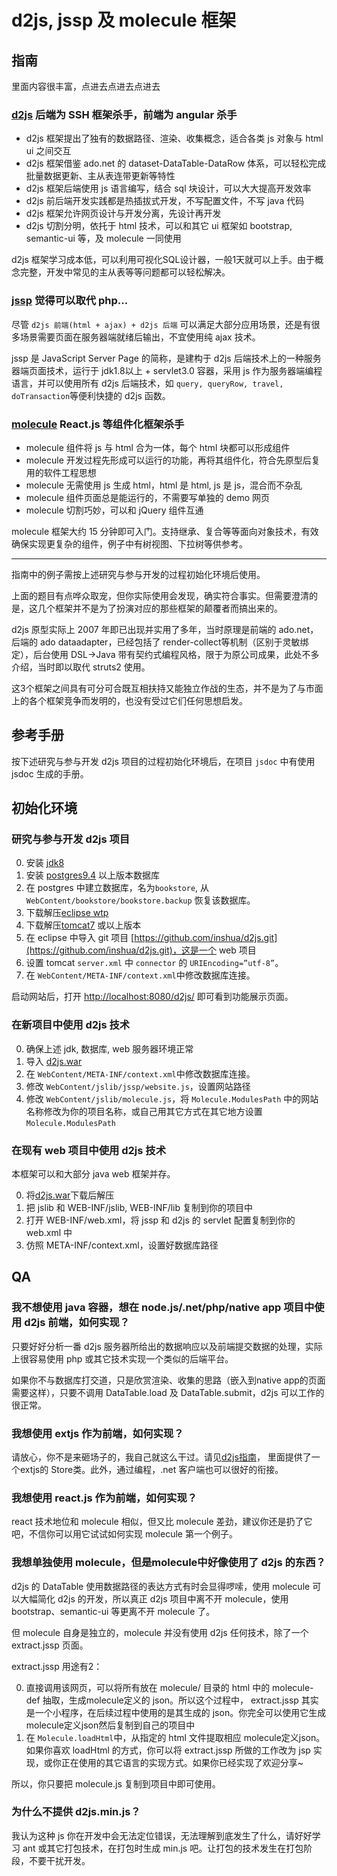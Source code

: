# d2js, jssp 及 molecule 框架

## 指南

里面内容很丰富，点进去点进去点进去

### [d2js](WebContent/guide/d2js.md) 后端为 SSH 框架杀手，前端为 angular 杀手

* d2js 框架提出了独有的数据路径、渲染、收集概念，适合各类 js 对象与 html ui 之间交互
* d2js 框架借鉴 ado.net 的 dataset-DataTable-DataRow 体系，可以轻松完成批量数据更新、主从表连带更新等特性
* d2js 框架后端使用 js 语言编写，结合 sql 块设计，可以大大提高开发效率
* d2js 前后端开发实践都是热插拔式开发，不写配置文件，不写 java 代码
* d2js 框架允许网页设计与开发分离，先设计再开发
* d2js 切割分明，依托于 html 技术，可以和其它 ui 框架如 bootstrap, semantic-ui 等，及 molecule 一同使用

d2js 框架学习成本低，可以利用可视化SQL设计器，一般1天就可以上手。由于概念完整，开发中常见的主从表等等问题都可以轻松解决。

### [jssp](WebContent/guide/jssp.md) 觉得可以取代 php...

尽管 `d2js 前端(html + ajax) + d2js 后端` 可以满足大部分应用场景，还是有很多场景需要页面在服务器端就绪后输出，不宜使用纯 ajax 技术。

jssp 是 JavaScript Server Page 的简称，是建构于 d2js 后端技术上的一种服务器端页面技术，运行于 jdk1.8以上 + servlet3.0 容器，采用 js 作为服务器端编程语言，并可以使用所有 d2js 后端技术，如 `query, queryRow, travel, doTransaction`等便利快捷的 d2js 函数。

### [molecule](WebContent/guide/molecule.md) React.js 等组件化框架杀手

* molecule 组件将 js 与 html 合为一体，每个 html 块都可以形成组件
* molecule 开发过程先形成可以运行的功能，再将其组件化，符合先原型后复用的软件工程思想
* molecule 无需使用 js 生成 html，html 是 html, js 是 js，混合而不杂乱
* molecule 组件页面总是能运行的，不需要写单独的 demo 网页
* molecule 切割巧妙，可以和 jQuery 组件互通
 
molecule 框架大约 15 分钟即可入门。支持继承、复合等等面向对象技术，有效确保实现更复杂的组件，例子中有树视图、下拉树等供参考。

------

指南中的例子需按上述研究与参与开发的过程初始化环境后使用。

上面的题目有点哗众取宠，但你实际使用会发现，确实符合事实。但需要澄清的是，这几个框架并不是为了扮演对应的那些框架的颠覆者而搞出来的。

d2js 原型实际上 2007 年即已出现并实用了多年，当时原理是前端的 ado.net，后端的 ado dataadapter，已经包括了 render-collect等机制（区别于灵敏绑定），后台使用 DSL->Java 带有契约式编程风格，限于为原公司成果，此处不多介绍，当时即以取代 struts2 使用。

这3个框架之间具有可分可合既互相扶持又能独立作战的生态，并不是为了与市面上的各个框架竞争而发明的，也没有受过它们任何思想启发。

## 参考手册

按下述研究与参与开发 d2js 项目的过程初始化环境后，在项目 `jsdoc` 中有使用 jsdoc 生成的手册。

## 初始化环境

### 研究与参与开发 d2js 项目
0. 安装  [jdk8](http://www.oracle.com/technetwork/java/javase/downloads/jdk8-downloads-2133151.html)
0. 安装 [postgres9.4](http://www.postgresql.org/) 以上版本数据库
0. 在 postgres 中建立数据库，名为`bookstore`, 从 `WebContent/bookstore/bookstore.backup` 恢复该数据库。
0. 下载解压[eclipse wtp](http://www.eclipse.org/webtools/)
0. 下载解压[tomcat7](http://tomcat.apache.org/download-70.cgi) 或以上版本
0. 在 eclipse 中导入 git 项目 [https://github.com/inshua/d2js.git](https://github.com/inshua/d2js.git)，这是一个 web 项目
0. 设置 tomcat `server.xml` 中 `connector` 的 `URIEncoding=”utf-8”`。
0. 在 `WebContent/META-INF/context.xml`中修改数据库连接。

启动网站后，打开 [http://localhost:8080/d2js/](http://localhost:8080/d2js/) 即可看到功能展示页面。

### 在新项目中使用 d2js 技术

0. 确保上述 jdk, 数据库, web 服务器环境正常
0. 导入 [d2js.war](./org.siphon.d2js.war?raw=true)
0. 在 `WebContent/META-INF/context.xml`中修改数据库连接。
0. 修改 `WebContent/jslib/jssp/website.js`，设置网站路径
0. 修改 `WebContent/jslib/molecule.js`，将 `Molecule.ModulesPath` 中的网站名称修改为你的项目名称，或自己用其它方式在其它地方设置`Molecule.ModulesPath`

### 在现有 web 项目中使用 d2js 技术

本框架可以和大部分 java web 框架并存。

0. 将[d2js.war](./org.siphon.d2js.war?raw=true)下载后解压
0. 把 jslib 和 WEB-INF/jslib, WEB-INF/lib 复制到你的项目中
0. 打开 WEB-INF/web.xml，将 jssp 和 d2js 的 servlet 配置复制到你的 web.xml 中
0. 仿照 META-INF/context.xml，设置好数据库路径 

## QA

### 我不想使用 java 容器，想在 node.js/.net/php/native app 项目中使用 d2js 前端，如何实现？

只要好好分析一番 d2js 服务器所给出的数据响应以及前端提交数据的处理，实际上很容易使用 php 或其它技术实现一个类似的后端平台。

如果你不与数据库打交道，只是欣赏渲染、收集的思路（嵌入到native app的页面需要这样），只要不调用 DataTable.load 及 DataTable.submit，d2js 可以工作的很正常。

### 我想使用 extjs 作为前端，如何实现？

请放心，你不是来砸场子的，我自己就这么干过。请见[d2js指南](WebContent/guide/d2js-2.md)， 里面提供了一个extjs的 Store类。此外，通过编程，.net 客户端也可以很好的衔接。

### 我想使用 react.js 作为前端，如何实现？

react 技术地位和 molecule 相似，但又比 molecule 差劲，建议你还是扔了它吧，不信你可以用它试试如何实现 molecule 第一个例子。

### 我想单独使用 molecule，但是molecule中好像使用了 d2js 的东西？

d2js 的 DataTable 使用数据路径的表达方式有时会显得啰嗦，使用 molecule 可以大幅简化 d2js 的开发，所以真正 d2js 项目中离不开 molecule，使用 bootstrap、semantic-ui 等更离不开 molecule 了。

但 molecule 自身是独立的，molecule 并没有使用 d2js 任何技术，除了一个 extract.jssp 页面。

extract.jssp 用途有2：

0. 直接调用该网页，可以将所有放在 molecule/ 目录的 html 中的 molecule-def 抽取，生成molecule定义的 json。所以这个过程中， extract.jssp 其实是一个小程序，在后续过程中使用的是其生成的 json。你完全可以使用它生成molecule定义json然后复制到自己的项目中
0. 在 `Molecule.loadHtml`中，从指定的  html 文件提取相应 molecule定义json。如果你喜欢 loadHtml 的方式，你可以将 extract.jssp 所做的工作改为 jsp 实现，或你正在使用的其它语言的实现方式。如果你已经实现了欢迎分享~

所以，你只要把 molecule.js 复制到项目中即可使用。

### 为什么不提供 d2js.min.js？

我认为这种 js 你在开发中会无法定位错误，无法理解到底发生了什么，请好好学习 ant 或其它打包技术，在打包时生成 min.js 吧。让打包的技术发生在打包阶段，不要干扰开发。


